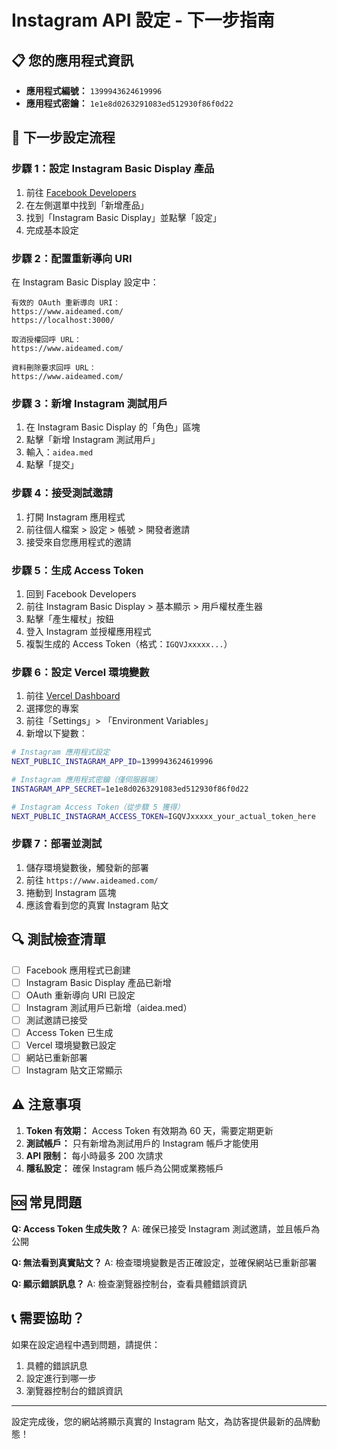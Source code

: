 # Instagram API 設定 - 下一步指南

## 📋 您的應用程式資訊
- **應用程式編號：** `1399943624619996`
- **應用程式密鑰：** `1e1e8d0263291083ed512930f86f0d22`

## 🚀 下一步設定流程

### 步驟 1：設定 Instagram Basic Display 產品

1. 前往 [Facebook Developers](https://developers.facebook.com/apps/1399943624619996/dashboard/)
2. 在左側選單中找到「新增產品」
3. 找到「Instagram Basic Display」並點擊「設定」
4. 完成基本設定

### 步驟 2：配置重新導向 URI

在 Instagram Basic Display 設定中：

```
有效的 OAuth 重新導向 URI：
https://www.aideamed.com/
https://localhost:3000/

取消授權回呼 URL：
https://www.aideamed.com/

資料刪除要求回呼 URL：
https://www.aideamed.com/
```

### 步驟 3：新增 Instagram 測試用戶

1. 在 Instagram Basic Display 的「角色」區塊
2. 點擊「新增 Instagram 測試用戶」
3. 輸入：`aidea.med`
4. 點擊「提交」

### 步驟 4：接受測試邀請

1. 打開 Instagram 應用程式
2. 前往個人檔案 > 設定 > 帳號 > 開發者邀請
3. 接受來自您應用程式的邀請

### 步驟 5：生成 Access Token

1. 回到 Facebook Developers
2. 前往 Instagram Basic Display > 基本顯示 > 用戶權杖產生器
3. 點擊「產生權杖」按鈕
4. 登入 Instagram 並授權應用程式
5. 複製生成的 Access Token（格式：`IGQVJxxxxx...`）

### 步驟 6：設定 Vercel 環境變數

1. 前往 [Vercel Dashboard](https://vercel.com/dashboard)
2. 選擇您的專案
3. 前往「Settings」> 「Environment Variables」
4. 新增以下變數：

```bash
# Instagram 應用程式設定
NEXT_PUBLIC_INSTAGRAM_APP_ID=1399943624619996

# Instagram 應用程式密鑰（僅伺服器端）
INSTAGRAM_APP_SECRET=1e1e8d0263291083ed512930f86f0d22

# Instagram Access Token（從步驟 5 獲得）
NEXT_PUBLIC_INSTAGRAM_ACCESS_TOKEN=IGQVJxxxxx_your_actual_token_here
```

### 步驟 7：部署並測試

1. 儲存環境變數後，觸發新的部署
2. 前往 `https://www.aideamed.com/`
3. 捲動到 Instagram 區塊
4. 應該會看到您的真實 Instagram 貼文

## 🔍 測試檢查清單

- [ ] Facebook 應用程式已創建
- [ ] Instagram Basic Display 產品已新增
- [ ] OAuth 重新導向 URI 已設定
- [ ] Instagram 測試用戶已新增（aidea.med）
- [ ] 測試邀請已接受
- [ ] Access Token 已生成
- [ ] Vercel 環境變數已設定
- [ ] 網站已重新部署
- [ ] Instagram 貼文正常顯示

## ⚠️ 注意事項

1. **Token 有效期：** Access Token 有效期為 60 天，需要定期更新
2. **測試帳戶：** 只有新增為測試用戶的 Instagram 帳戶才能使用
3. **API 限制：** 每小時最多 200 次請求
4. **隱私設定：** 確保 Instagram 帳戶為公開或業務帳戶

## 🆘 常見問題

**Q: Access Token 生成失敗？**
A: 確保已接受 Instagram 測試邀請，並且帳戶為公開

**Q: 無法看到真實貼文？**
A: 檢查環境變數是否正確設定，並確保網站已重新部署

**Q: 顯示錯誤訊息？**
A: 檢查瀏覽器控制台，查看具體錯誤資訊

## 📞 需要協助？

如果在設定過程中遇到問題，請提供：
1. 具體的錯誤訊息
2. 設定進行到哪一步
3. 瀏覽器控制台的錯誤資訊

---

設定完成後，您的網站將顯示真實的 Instagram 貼文，為訪客提供最新的品牌動態！ 